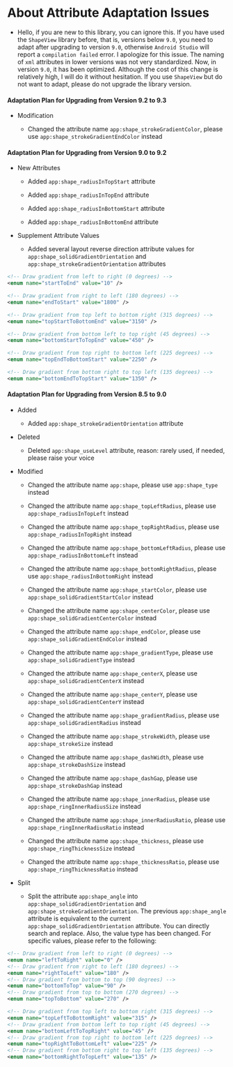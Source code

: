 # About Attribute Adaptation Issues

* Hello, if you are new to this library, you can ignore this. If you have used the `ShapeView` library before, that is, versions below `9.0`, you need to adapt after upgrading to version `9.0`, otherwise `Android Studio` will report a `compilation failed` error. I apologize for this issue. The naming of `xml` attributes in lower versions was not very standardized. Now, in version `9.0`, it has been optimized. Although the cost of this change is relatively high, I will do it without hesitation. If you use `ShapeView` but do not want to adapt, please do not upgrade the library version.

#### Adaptation Plan for Upgrading from Version 9.2 to 9.3

* Modification

    * Changed the attribute name `app:shape_strokeGradientColor`, please use `app:shape_strokeGradientEndColor` instead

#### Adaptation Plan for Upgrading from Version 9.0 to 9.2

* New Attributes

    * Added `app:shape_radiusInTopStart` attribute

    * Added `app:shape_radiusInTopEnd` attribute

    * Added `app:shape_radiusInBottomStart` attribute

    * Added `app:shape_radiusInBottomEnd` attribute

* Supplement Attribute Values

    * Added several layout reverse direction attribute values for `app:shape_solidGradientOrientation` and `app:shape_strokeGradientOrientation` attributes

```xml
<!-- Draw gradient from left to right (0 degrees) -->
<enum name="startToEnd" value="10" />

<!-- Draw gradient from right to left (180 degrees) -->
<enum name="endToStart" value="1800" />

<!-- Draw gradient from top left to bottom right (315 degrees) -->
<enum name="topStartToBottomEnd" value="3150" />

<!-- Draw gradient from bottom left to top right (45 degrees) -->
<enum name="bottomStartToTopEnd" value="450" />

<!-- Draw gradient from top right to bottom left (225 degrees) -->
<enum name="topEndToBottomStart" value="2250" />

<!-- Draw gradient from bottom right to top left (135 degrees) -->
<enum name="bottomEndToTopStart" value="1350" />
```

#### Adaptation Plan for Upgrading from Version 8.5 to 9.0

* Added

    * Added `app:shape_strokeGradientOrientation` attribute

* Deleted

    * Deleted `app:shape_useLevel` attribute, reason: rarely used, if needed, please raise your voice

* Modified

    * Changed the attribute name `app:shape`, please use `app:shape_type` instead

    * Changed the attribute name `app:shape_topLeftRadius`, please use `app:shape_radiusInTopLeft` instead

    * Changed the attribute name `app:shape_topRightRadius`, please use `app:shape_radiusInTopRight` instead

    * Changed the attribute name `app:shape_bottomLeftRadius`, please use `app:shape_radiusInBottomLeft` instead

    * Changed the attribute name `app:shape_bottomRightRadius`, please use `app:shape_radiusInBottomRight` instead

    * Changed the attribute name `app:shape_startColor`, please use `app:shape_solidGradientStartColor` instead

    * Changed the attribute name `app:shape_centerColor`, please use `app:shape_solidGradientCenterColor` instead

    * Changed the attribute name `app:shape_endColor`, please use `app:shape_solidGradientEndColor` instead

    * Changed the attribute name `app:shape_gradientType`, please use `app:shape_solidGradientType` instead

    * Changed the attribute name `app:shape_centerX`, please use `app:shape_solidGradientCenterX` instead

    * Changed the attribute name `app:shape_centerY`, please use `app:shape_solidGradientCenterY` instead

    * Changed the attribute name `app:shape_gradientRadius`, please use `app:shape_solidGradientRadius` instead

    * Changed the attribute name `app:shape_strokeWidth`, please use `app:shape_strokeSize` instead

    * Changed the attribute name `app:shape_dashWidth`, please use `app:shape_strokeDashSize` instead

    * Changed the attribute name `app:shape_dashGap`, please use `app:shape_strokeDashGap` instead

    * Changed the attribute name `app:shape_innerRadius`, please use `app:shape_ringInnerRadiusSize` instead

    * Changed the attribute name `app:shape_innerRadiusRatio`, please use `app:shape_ringInnerRadiusRatio` instead

    * Changed the attribute name `app:shape_thickness`, please use `app:shape_ringThicknessSize` instead

    * Changed the attribute name `app:shape_thicknessRatio`, please use `app:shape_ringThicknessRatio` instead

* Split

    * Split the attribute `app:shape_angle` into `app:shape_solidGradientOrientation` and `app:shape_strokeGradientOrientation`. The previous `app:shape_angle` attribute is equivalent to the current `app:shape_solidGradientOrientation` attribute. You can directly search and replace. Also, the value type has been changed. For specific values, please refer to the following:

```xml
<!-- Draw gradient from left to right (0 degrees) -->
<enum name="leftToRight" value="0" />
<!-- Draw gradient from right to left (180 degrees) -->
<enum name="rightToLeft" value="180" />
<!-- Draw gradient from bottom to top (90 degrees) -->
<enum name="bottomToTop" value="90" />
<!-- Draw gradient from top to bottom (270 degrees) -->
<enum name="topToBottom" value="270" />

<!-- Draw gradient from top left to bottom right (315 degrees) -->
<enum name="topLeftToBottomRight" value="315" />
<!-- Draw gradient from bottom left to top right (45 degrees) -->
<enum name="bottomLeftToTopRight" value="45" />
<!-- Draw gradient from top right to bottom left (225 degrees) -->
<enum name="topRightToBottomLeft" value="225" />
<!-- Draw gradient from bottom right to top left (135 degrees) -->
<enum name="bottomRightToTopLeft" value="135" />
```